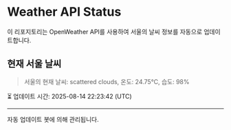 
# Weather API Status

이 리포지토리는 OpenWeather API를 사용하여 서울의 날씨 정보를 자동으로 업데이트합니다.

## 현재 서울 날씨
> 서울의 현재 날씨: scattered clouds, 온도: 24.75°C, 습도: 98%

⏳ 업데이트 시간: 2025-08-14 22:23:42 (UTC)

---
자동 업데이트 봇에 의해 관리됩니다.
